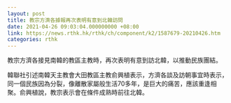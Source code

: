 ```yaml
---
layout: post
title: 教宗方濟各據報再次表明有意到北韓訪問
date: 2021-04-26 09:03:04.000000000 +08:00
link: https://news.rthk.hk/rthk/ch/component/k2/1587679-20210426.htm
categories: rthk
---
```


教宗方濟各接見南韓的教區主教時，再次表明有意到訪北韓，以推動民族團結。

韓聯社引述南韓天主教會大田教區主教俞興植表示，方濟各談及訪朝事宜時表示，同一個民族因為分裂，像離散家屬般生活70多年，是巨大的痛苦，應該重逢相聚。俞興植說，教宗表示會在條件成熟時前往北韓。
